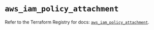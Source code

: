 # `aws_iam_policy_attachment`

Refer to the Terraform Registry for docs: [`aws_iam_policy_attachment`](https://registry.terraform.io/providers/hashicorp/aws/4.67.0/docs/resources/iam_policy_attachment).
